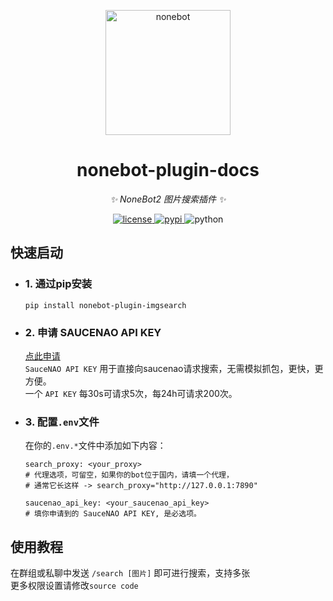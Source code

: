 <p align="center">
  <a href="https://v2.nonebot.dev/"><img src="https://raw.githubusercontent.com/nonebot/nonebot2/master/docs/.vuepress/public/logo.png" width="200" height="200" alt="nonebot"></a>
</p>

<div align="center">

# nonebot-plugin-docs

_✨ NoneBot2 图片搜索插件 ✨_

</div>

<p align="center">
  <a href="https://raw.githubusercontent.com/nonebot/nonebot2/master/LICENSE">
    <img src="https://img.shields.io/github/license/nonebot/nonebot2.svg" alt="license">
  </a>
  <a href="https://pypi.python.org/pypi/nonebot-plugin-imgsearch">
    <img src="https://img.shields.io/pypi/v/nonebot-plugin-imgsearch.svg" alt="pypi">
  </a>
  <img src="https://img.shields.io/badge/python-3.7+-blue.svg" alt="python">
</p>

## 快速启动

* ### 1. 通过pip安装
  ```
  pip install nonebot-plugin-imgsearch
  ```


* ### 2. 申请 SAUCENAO API KEY
  [点此申请](https://saucenao.com/user.php?page=search-api)  
  `SauceNAO API KEY` 用于直接向saucenao请求搜索，无需模拟抓包，更快，更方便。  
  一个 `API KEY` 每30s可请求5次，每24h可请求200次。

* ### 3. 配置`.env`文件
  在你的`.env.*`文件中添加如下内容：
  ```
  search_proxy: <your_proxy>
  # 代理选项，可留空，如果你的bot位于国内，请填一个代理，
  # 通常它长这样 -> search_proxy="http://127.0.0.1:7890"
  
  saucenao_api_key: <your_saucenao_api_key>
  # 填你申请到的 SauceNAO API KEY, 是必选项。
  ```



## 使用教程

  在群组或私聊中发送 `/search [图片]` 即可进行搜索，支持多张  
  更多权限设置请修改`source code`

